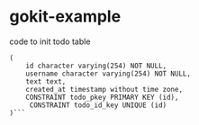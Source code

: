 # gokit-example
code to init todo table

```CREATE TABLE IF NOT EXISTS todo
(
    id character varying(254) NOT NULL,
    username character varying(254) NOT NULL,
    text text,
    created_at timestamp without time zone,
    CONSTRAINT todo_pkey PRIMARY KEY (id),
	 CONSTRAINT todo_id_key UNIQUE (id)
)```
